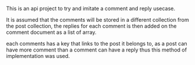 This is an api project to try and imitate a comment and reply usecase.

It is assumed that the comments will be stored in a different collection from the post collection, the replies for each comment is then added on the comment document as a list of array.

each comments has a key that links to the post it belongs to, as a post can have more comment than a comment can have a reply thus this method of implementation was used.